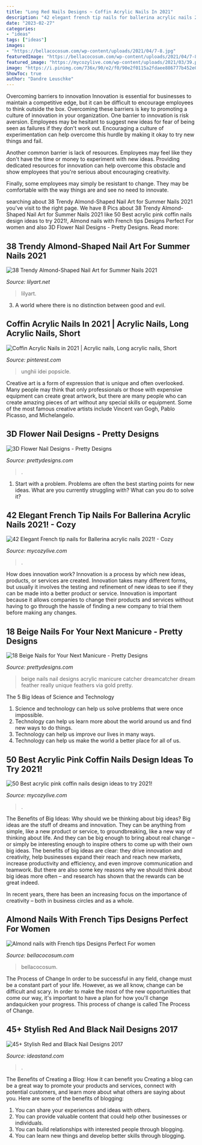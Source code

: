 ```yaml
---
title: "Long Red Nails Designs ~ Coffin Acrylic Nails In 2021"
description: "42 elegant french tip nails for ballerina acrylic nails 2021!"
date: "2023-02-27"
categories:
- "ideas"
tags: ["ideas"]
images:
- "https://bellacocosum.com/wp-content/uploads/2021/04/7-8.jpg"
featuredImage: "https://bellacocosum.com/wp-content/uploads/2021/04/7-8.jpg"
featured_image: "https://mycozylive.com/wp-content/uploads/2021/03/39.png"
image: "https://i.pinimg.com/736x/90/e2/f0/90e2f0115a2fdaee886777b452e092d3.jpg"
ShowToc: true
author: "Dandre Leuschke"
---
```



Overcoming barriers to innovation
Innovation is essential for businesses to maintain a competitive edge, but it can be difficult to encourage employees to think outside the box. Overcoming these barriers is key to promoting a culture of innovation in your organization.
One barrier to innovation is risk aversion. Employees may be hesitant to suggest new ideas for fear of being seen as failures if they don't work out. Encouraging a culture of experimentation can help overcome this hurdle by making it okay to try new things and fail.

Another common barrier is lack of resources. Employees may feel like they don't have the time or money to experiment with new ideas. Providing dedicated resources for innovation can help overcome this obstacle and show employees that you're serious about encouraging creativity.

Finally, some employees may simply be resistant to change. They may be comfortable with the way things are and see no need to innovate.

	

		
searching about 38 Trendy Almond-Shaped Nail Art for Summer Nails 2021 you've visit to the right page. We have 8 Pics about 38 Trendy Almond-Shaped Nail Art for Summer Nails 2021 like 50 Best acrylic pink coffin nails design ideas to try 2021!, Almond nails with French tips Designs Perfect For women and also 3D Flower Nail Designs - Pretty Designs. Read more:
		
    
## 38 Trendy Almond-Shaped Nail Art For Summer Nails 2021

<img loading=lazy src="https://lilyart.net/wp-content/uploads/2021/06/37-3-683x1024.jpg" onerror="this.onerror=null;this.src='https://tse2.mm.bing.net/th?id=OIP.tcEfqT7tTua4K8-YMOI1IQHaLG&amp;pid=15.1';" alt="38 Trendy Almond-Shaped Nail Art for Summer Nails 2021">

_Source: lilyart.net_

>lilyart. 

	

3. A world where there is no distinction between good and evil. 

    
## Coffin Acrylic Nails In 2021 | Acrylic Nails, Long Acrylic Nails, Short

<img loading=lazy src="https://i.pinimg.com/736x/90/e2/f0/90e2f0115a2fdaee886777b452e092d3.jpg" onerror="this.onerror=null;this.src='https://tse4.mm.bing.net/th?id=OIP.QWd7hub9ndALrqxZ2YNIFgAAAA&amp;pid=15.1';" alt="Coffin Acrylic Nails in 2021 | Acrylic nails, Long acrylic nails, Short">

_Source: pinterest.com_

>unghii idei popsicle. 

	

Creative art is a form of expression that is unique and often overlooked. Many people may think that only professionals or those with expensive equipment can create great artwork, but there are many people who can create amazing pieces of art without any special skills or equipment. Some of the most famous creative artists include Vincent van Gogh, Pablo Picasso, and Michelangelo.

    
## 3D Flower Nail Designs - Pretty Designs

<img loading=lazy src="https://www.prettydesigns.com/wp-content/uploads/2014/07/Blue-Nails1.jpg" onerror="this.onerror=null;this.src='https://tse1.mm.bing.net/th?id=OIP.eZvL7tmTXA7OdjUkIRRcqAHaJ4&amp;pid=15.1';" alt="3D Flower Nail Designs - Pretty Designs">

_Source: prettydesigns.com_

>. 

	

1. Start with a problem. Problems are often the best starting points for new ideas. What are you currently struggling with? What can you do to solve it? 

    
## 42 Elegant French Tip Nails For Ballerina Acrylic Nails 2021! - Cozy

<img loading=lazy src="https://mycozylive.com/wp-content/uploads/2021/03/39.png" onerror="this.onerror=null;this.src='https://tse2.mm.bing.net/th?id=OIP.LjeVZim8wBzmBVNgq-Li-QHaKY&amp;pid=15.1';" alt="42 Elegant French tip nails for Ballerina acrylic nails 2021! - Cozy">

_Source: mycozylive.com_

>. 

	

How does innovation work?
Innovation is a process by which new ideas, products, or services are created. Innovation takes many different forms, but usually it involves the testing and refinement of new ideas to see if they can be made into a better product or service. Innovation is important because it allows companies to change their products and services without having to go through the hassle of finding a new company to trial them before making any changes.

    
## 18 Beige Nails For Your Next Manicure - Pretty Designs

<img loading=lazy src="http://www.prettydesigns.com/wp-content/uploads/2016/09/Beige-Nail-Design.jpg" onerror="this.onerror=null;this.src='https://tse1.mm.bing.net/th?id=OIP.CAuEnchEwhqJrJZhotMdLAHaJ4&amp;pid=15.1';" alt="18 Beige Nails for Your Next Manicure - Pretty Designs">

_Source: prettydesigns.com_

>beige nails nail designs acrylic manicure catcher dreamcatcher dream feather really unique feathers via gold pretty. 

	

The 5 Big Ideas of Science and Technology
1. Science and technology can help us solve problems that were once impossible.
2. Technology can help us learn more about the world around us and find new ways to do things.
3. Technology can help us improve our lives in many ways.
4. Technology can help us make the world a better place for all of us.

    
## 50 Best Acrylic Pink Coffin Nails Design Ideas To Try 2021!

<img loading=lazy src="https://mycozylive.com/wp-content/uploads/2021/04/47-1.jpg" onerror="this.onerror=null;this.src='https://tse4.mm.bing.net/th?id=OIP.Bq0Z2UmomzjHc0CIK6MFhQHaLH&amp;pid=15.1';" alt="50 Best acrylic pink coffin nails design ideas to try 2021!">

_Source: mycozylive.com_

>. 

	

The Benefits of Big Ideas: Why should we be thinking about big ideas?
Big ideas are the stuff of dreams and innovation. They can be anything from simple, like a new product or service, to groundbreaking, like a new way of thinking about life. And they can be big enough to bring about real change – or simply be interesting enough to inspire others to come up with their own big ideas.
The benefits of big ideas are clear: they drive innovation and creativity, help businesses expand their reach and reach new markets, increase productivity and efficiency, and even improve communication and teamwork. But there are also some key reasons why we should think about big ideas more often – and research has shown that the rewards can be great indeed.

In recent years, there has been an increasing focus on the importance of creativity – both in business circles and as a whole.

    
## Almond Nails With French Tips Designs Perfect For Women

<img loading=lazy src="https://bellacocosum.com/wp-content/uploads/2021/04/7-8.jpg" onerror="this.onerror=null;this.src='https://tse2.mm.bing.net/th?id=OIP.tJorD9lSBq2-J5uLkBPNMgHaLH&amp;pid=15.1';" alt="Almond nails with French tips Designs Perfect For women">

_Source: bellacocosum.com_

>bellacocosum. 

	

The Process of Change
In order to be successful in any field, change must be a constant part of your life. However, as we all know, change can be difficult and scary. In order to make the most of the new opportunities that come our way, it's important to have a plan for how you'll change andaquicken your progress. This process of change is called The Process of Change.

    
## 45+ Stylish Red And Black Nail Designs 2017

<img loading=lazy src="https://ideastand.com/wp-content/uploads/2016/01/red-and-black-nail-designs/16-red-black-nail-designs.jpg" onerror="this.onerror=null;this.src='https://tse1.mm.bing.net/th?id=OIP.gccm3nTcg_6Z2b3-RvUqjAHaKP&amp;pid=15.1';" alt="45+ Stylish Red and Black Nail Designs 2017">

_Source: ideastand.com_

>. 

	

The Benefits of Creating a Blog: How it can benefit you
Creating a blog can be a great way to promote your products and services, connect with potential customers, and learn more about what others are saying about you. Here are some of the benefits of blogging:
1. You can share your experiences and ideas with others.
2. You can provide valuable content that could help other businesses or individuals.
3. You can build relationships with interested people through blogging.
4. You can learn new things and develop better skills through blogging.

